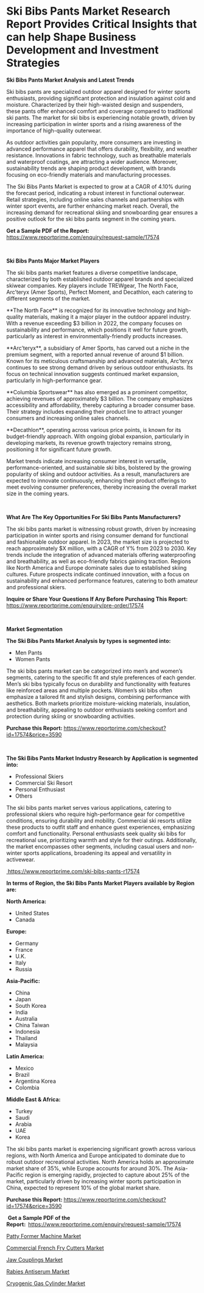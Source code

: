 <p><h1>Ski Bibs Pants Market Research Report Provides Critical Insights that can help Shape Business Development and Investment Strategies</h1></p><p><strong>Ski Bibs Pants Market Analysis and Latest Trends</strong></p>
<p><p>Ski bibs pants are specialized outdoor apparel designed for winter sports enthusiasts, providing significant protection and insulation against cold and moisture. Characterized by their high-waisted design and suspenders, these pants offer enhanced comfort and coverage compared to traditional ski pants. The market for ski bibs is experiencing notable growth, driven by increasing participation in winter sports and a rising awareness of the importance of high-quality outerwear.</p><p>As outdoor activities gain popularity, more consumers are investing in advanced performance apparel that offers durability, flexibility, and weather resistance. Innovations in fabric technology, such as breathable materials and waterproof coatings, are attracting a wider audience. Moreover, sustainability trends are shaping product development, with brands focusing on eco-friendly materials and manufacturing processes.</p><p>The Ski Bibs Pants Market is expected to grow at a CAGR of 4.10% during the forecast period, indicating a robust interest in functional outerwear. Retail strategies, including online sales channels and partnerships with winter sport events, are further enhancing market reach. Overall, the increasing demand for recreational skiing and snowboarding gear ensures a positive outlook for the ski bibs pants segment in the coming years.</p></p>
<p><strong>Get a Sample PDF of the Report:&nbsp;</strong> <a href="https://www.reportprime.com/enquiry/request-sample/17574?utm_campaign=75&utm_medium=2&utm_source=Github&utm_content=ia&utm_term=19112024&utm_id=ski-bibs-pants">https://www.reportprime.com/enquiry/request-sample/17574</a></p>
<p>&nbsp;</p>
<p><strong>Ski Bibs Pants Major Market Players</strong></p>
<p><p>The ski bibs pants market features a diverse competitive landscape, characterized by both established outdoor apparel brands and specialized skiwear companies. Key players include TREWgear, The North Face, Arc’teryx (Amer Sports), Perfect Moment, and Decathlon, each catering to different segments of the market.</p><p>**The North Face** is recognized for its innovative technology and high-quality materials, making it a major player in the outdoor apparel industry. With a revenue exceeding $3 billion in 2022, the company focuses on sustainability and performance, which positions it well for future growth, particularly as interest in environmentally-friendly products increases.</p><p>**Arc’teryx**, a subsidiary of Amer Sports, has carved out a niche in the premium segment, with a reported annual revenue of around $1 billion. Known for its meticulous craftsmanship and advanced materials, Arc’teryx continues to see strong demand driven by serious outdoor enthusiasts. Its focus on technical innovation suggests continued market expansion, particularly in high-performance gear.</p><p>**Columbia Sportswear** has also emerged as a prominent competitor, achieving revenues of approximately $3 billion. The company emphasizes accessibility and affordability, thereby capturing a broader consumer base. Their strategy includes expanding their product line to attract younger consumers and increasing online sales channels.</p><p>**Decathlon**, operating across various price points, is known for its budget-friendly approach. With ongoing global expansion, particularly in developing markets, its revenue growth trajectory remains strong, positioning it for significant future growth.</p><p>Market trends indicate increasing consumer interest in versatile, performance-oriented, and sustainable ski bibs, bolstered by the growing popularity of skiing and outdoor activities. As a result, manufacturers are expected to innovate continuously, enhancing their product offerings to meet evolving consumer preferences, thereby increasing the overall market size in the coming years.</p></p>
<p>&nbsp;</p>
<p><strong>What Are The Key Opportunities For Ski Bibs Pants Manufacturers?</strong></p>
<p><p>The ski bibs pants market is witnessing robust growth, driven by increasing participation in winter sports and rising consumer demand for functional and fashionable outdoor apparel. In 2023, the market size is projected to reach approximately $X million, with a CAGR of Y% from 2023 to 2030. Key trends include the integration of advanced materials offering waterproofing and breathability, as well as eco-friendly fabrics gaining traction. Regions like North America and Europe dominate sales due to established skiing cultures. Future prospects indicate continued innovation, with a focus on sustainability and enhanced performance features, catering to both amateur and professional skiers.</p></p>
<p><strong>Inquire or Share Your Questions If Any Before Purchasing This Report:</strong> <a href="https://www.reportprime.com/enquiry/pre-order/17574?utm_campaign=75&utm_medium=2&utm_source=Github&utm_content=ia&utm_term=19112024&utm_id=ski-bibs-pants">https://www.reportprime.com/enquiry/pre-order/17574</a></p>
<p>&nbsp;</p>
<p><strong>Market Segmentation</strong></p>
<p><strong>The Ski Bibs Pants Market Analysis by types is segmented into:</strong></p>
<p><ul><li>Men Pants</li><li>Women Pants</li></ul></p>
<p><p>The ski bibs pants market can be categorized into men’s and women’s segments, catering to the specific fit and style preferences of each gender. Men’s ski bibs typically focus on durability and functionality with features like reinforced areas and multiple pockets. Women’s ski bibs often emphasize a tailored fit and stylish designs, combining performance with aesthetics. Both markets prioritize moisture-wicking materials, insulation, and breathability, appealing to outdoor enthusiasts seeking comfort and protection during skiing or snowboarding activities.</p></p>
<p><strong>Purchase this Report:&nbsp;</strong><a href="https://www.reportprime.com/checkout?id=17574&price=3590&utm_campaign=75&utm_medium=2&utm_source=Github&utm_content=ia&utm_term=19112024&utm_id=ski-bibs-pants">https://www.reportprime.com/checkout?id=17574&price=3590</a></p>
<p>&nbsp;</p>
<p><strong>The Ski Bibs Pants Market Industry Research by Application is segmented into:</strong></p>
<p><ul><li>Professional Skiers</li><li>Commercial Ski Resort</li><li>Personal Enthusiast</li><li>Others</li></ul></p>
<p><p>The ski bibs pants market serves various applications, catering to professional skiers who require high-performance gear for competitive conditions, ensuring durability and mobility. Commercial ski resorts utilize these products to outfit staff and enhance guest experiences, emphasizing comfort and functionality. Personal enthusiasts seek quality ski bibs for recreational use, prioritizing warmth and style for their outings. Additionally, the market encompasses other segments, including casual users and non-winter sports applications, broadening its appeal and versatility in activewear.</p></p>
<p><a href="https://www.reportprime.com/ski-bibs-pants-r17574?utm_campaign=75&utm_medium=2&utm_source=Github&utm_content=ia&utm_term=19112024&utm_id=ski-bibs-pants">&nbsp;https://www.reportprime.com/ski-bibs-pants-r17574</a></p>
<p><strong>In terms of Region, the Ski Bibs Pants Market Players available by Region are:</strong></p>
<p>
    <p> <strong> North America: </strong>
        <ul>
            <li>United States</li>
            <li>Canada</li>
        </ul>
        </p> 
    <p> <strong> Europe: </strong>
        <ul>
            <li>Germany</li>
            <li>France</li>
            <li>U.K.</li>
            <li>Italy</li>
            <li>Russia</li>
        </ul>
        </p> 
    <p> <strong> Asia-Pacific: </strong>
        <ul>
            <li>China</li>
            <li>Japan</li>
            <li>South Korea</li>
            <li>India</li>
            <li>Australia</li>
            <li>China Taiwan</li>
            <li>Indonesia</li>
            <li>Thailand</li>
            <li>Malaysia</li>
        </ul>
        </p> 
    <p> <strong> Latin America: </strong>
        <ul>
            <li>Mexico</li>
            <li>Brazil</li>
            <li>Argentina Korea</li>
            <li>Colombia</li>
        </ul>
        </p> 
    <p> <strong> Middle East & Africa: </strong>
        <ul>
            <li>Turkey</li>
            <li>Saudi</li>
            <li>Arabia</li>
            <li>UAE</li>
            <li>Korea</li>
        </ul>
    </p>
    </p>
<p><p>The ski bibs pants market is experiencing significant growth across various regions, with North America and Europe anticipated to dominate due to robust outdoor recreational activities. North America holds an approximate market share of 35%, while Europe accounts for around 30%. The Asia-Pacific region is emerging rapidly, projected to capture about 25% of the market, particularly driven by increasing winter sports participation in China, expected to represent 10% of the global market share.</p></p>
<p><strong>Purchase this Report: </strong><a href="https://www.reportprime.com/checkout?id=17574&price=3590&utm_campaign=75&utm_medium=2&utm_source=Github&utm_content=ia&utm_term=19112024&utm_id=ski-bibs-pants">https://www.reportprime.com/checkout?id=17574&price=3590</a></p>
<p>&nbsp;<strong>Get a Sample PDF of the Report:&nbsp;&nbsp;</strong><a href="https://www.reportprime.com/enquiry/request-sample/17574?utm_campaign=75&utm_medium=2&utm_source=Github&utm_content=ia&utm_term=19112024&utm_id=ski-bibs-pants">https://www.reportprime.com/enquiry/request-sample/17574</a></p>
<p><strong></strong></p>
<p><p><a href="https://www.linkedin.com/pulse/patty-former-machine-market2024-2031-industry-insights-fsd3c?utm_campaign=75&utm_medium=2&utm_source=Github&utm_content=ia&utm_term=19112024&utm_id=ski-bibs-pants">Patty Former Machine Market</a></p><p><a href="https://www.linkedin.com/pulse/evaluating-market-players-commercial-french-fry-cutters-sector-nubre?utm_campaign=75&utm_medium=2&utm_source=Github&utm_content=ia&utm_term=19112024&utm_id=ski-bibs-pants">Commercial French Fry Cutters Market</a></p><p><a href="https://www.linkedin.com/pulse/latest-trend-analysis-jaw-couplings-market-suggests-steady-rdnyc?utm_campaign=75&utm_medium=2&utm_source=Github&utm_content=ia&utm_term=19112024&utm_id=ski-bibs-pants">Jaw Couplings Market</a></p><p><a href="https://issuu.com/reportprime-2/docs/rabies-antiserum-market-size-2030.p_636d45c6ed362c?utm_campaign=75&utm_medium=2&utm_source=Github&utm_content=ia&utm_term=19112024&utm_id=ski-bibs-pants">Rabies Antiserum Market</a></p><p><a href="https://issuu.com/reportprime-2/docs/cryogenic-gas-cylinder-market-size-_7fea12aee5161b?utm_campaign=75&utm_medium=2&utm_source=Github&utm_content=ia&utm_term=19112024&utm_id=ski-bibs-pants">Cryogenic Gas Cylinder Market</a></p></p>